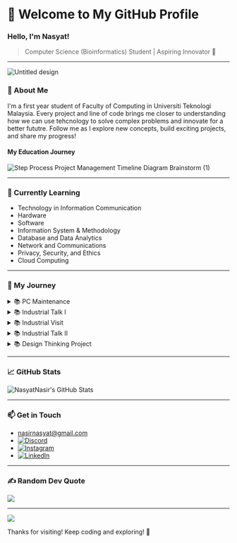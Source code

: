 # 🌌 Welcome to My GitHub Profile

### Hello, I'm Nasyat! 
> Computer Science (Bioinformatics) Student | Aspiring Innovator 🌟

---

![Untitled design](https://github.com/user-attachments/assets/c422f7af-449a-4097-8967-af9a206f3468) <!-- Add a banner image that matches your theme -->


### 🚀 About Me

I'm a first year student of Faculty of Computing in Universiti Teknologi Malaysia. Every project and line of code brings me closer to understanding how we can use tehcnology to solve complex problems and innovate for a better fututre. Follow me as I explore new concepts, build exciting projects, and share my progress!

#### My Education Journey
![Step Process Project Management Timeline Diagram Brainstorm (1)](https://github.com/user-attachments/assets/5f968596-a7e0-4df2-8280-d7e205f27892)




---

### 🌱 Currently Learning
- Technology in Information Communication
- Hardware
- Software
- Information System & Methodology
- Database and Data Analytics
- Network and Communications
- Privacy, Security, and Ethics
- Cloud Computing

---

### 🔭 My Journey
<details>
  <summary>📚 PC Maintenance</summary>

  ---

  ![2](https://github.com/user-attachments/assets/203303c9-d92a-4c79-b403-2ad31b5c0399)

  ---
  
  ![photo_2024-11-01_22-44-50](https://github.com/user-attachments/assets/d318e029-ae39-4210-9ad6-510aebd913ff)
  # Reflection
  > I've learned about PC assemble before but only on online platform. In this PC maintenance workshop, I can enhance my skill in PC maintenance. The thing that surprised me is that when assembling a PC, we can't be too gentle because some computer components require some pressure to work properly.
</details>


<details>
  <summary>📚 Industrial Talk I</summary>

  ---

  ![3](https://github.com/user-attachments/assets/73648d5b-d4f6-4e7f-b93b-bada6452e2b7)

  ---

  ![image](https://github.com/user-attachments/assets/c638f4f5-cdea-4db8-b93c-a58ec3bdee5b)
  # About
  > During clarity tech work industrial talk, all speakers have shared the overview of job scope, technology used, difference between the experience of work life and study life, essential skills required during work and their advice for university students.
  # What have I learned
  > From the advice of ex-CTO of Clarity Techworks, no matter how well you do in your job, bad attitude will not only waste our talent, but it will also ruin the whole comunitry dynamic. This emphasize while skills are important, they are not enough on their own. Without  a great attitude someone’s talent will be wasted and disrupt the group effort. Achieving success in this fast-paced era of technology, the companies require strong soft skills, such as communication, problem-solving, and ability to adapt in different conditions.

  >Other than that, self-learning and continuous improvement are important for anyone who desires success in this rapidly evolving technological world. We should not always rely on others for guidance, it is high time for us to embrace the challenges by taking step out of our comfort zone. Since the competition keeps rising surpass the limit, we required to keep striving independently to achieve a great and successful career in the future.

  >Lastly, communication and analytic thinking are also important in providing innovation and efficiency in IT-related jobs. These skills are essential for effective problem-solving for beginners as they need to survive in this technology-driven world which can be quite stressful

 > ![Clarity Techworks - Industrial Talk](https://github.com/user-attachments/assets/e2cbe5bc-81f4-40df-8762-5cad54abb209)
 > [Clarity Techworks - Industrial Talk.pdf](https://github.com/user-attachments/files/18465050/Clarity.Techworks.-.Industrial.Talk.pdf)
 > Poster about this Industrial Talk created by my team and I


---

</details>

<details>
  <summary>📚 Industrial Visit</summary>

  ---
  > ![4](https://github.com/user-attachments/assets/1a18f470-a99d-4d54-ac93-cfc82d2c2cdb)

  ---
  
  ![IMG_20241217_135752_981](https://github.com/user-attachments/assets/bff59cd3-60a9-4788-b08f-98af145f2388)
  
  # About
  > Visit to UTM Digital was conducted on 17th of December. This visit to UTM Digital involved four sections from Faculty of Computing student, including Section 1, Section 7, Section 8, and Section 9. 

  # Timetable of Industrial Visit to UTM Digital
  > ![image](https://github.com/user-attachments/assets/f0c3a06a-3351-499f-92c8-4408631b46d3)
  > Timetable of Industrial Visit to UTM Digital 

  # During visit to UTM Digital
  > ## Accompanied by Fazilah Binti Senan
  > ![image](https://github.com/user-attachments/assets/8aa5bde3-b24c-4712-8316-a7f40fa2359b)
  
  > ![IMG_20241217_160840_594](https://github.com/user-attachments/assets/d071605d-c93a-4de5-8f98-0a7ed4158261)
  > Front desk of UTM Digital
  
  > ![IMG_20241217_143212_891](https://github.com/user-attachments/assets/aaaccff5-8589-4b78-85a9-9dffaa7d5668)
  > Talk in Seminar Hall
  > ## From the talk in Seminar Hall:
  > - Services provided by UTM Digital
  > - UTM Data Centre
  > - Information System in UTM Digital
  > - System Development of UTM Digital

  > ![IMG_20241217_161100_845](https://github.com/user-attachments/assets/3e0aae6b-5222-4922-9d91-ee8e5b871ed7)
  > Our visit to one of UTM Digital facilities
 
  > ![IMG_20241217_165750_991](https://github.com/user-attachments/assets/9fd8d0fa-e2a4-496a-87c3-01c52cd400fe)
  > Final speech by Dr Iqbal



  # What I've learned
  > Visiting UTM Digital gives us huge opportunities to explore how an organization similar to UTM Digital works. After visiting UTM Digital, it gives me great view of computer science, these activities show me the diversity of computer science in industry. During the UTM Digital visit, I learnt how important the teamwork. Every staff member in UTM Digital has their own task, each task needs to be completed to make sure UTM Digital is running smoothly. The visit of UTM Digital are really exciting, knows job that are related to my course, and how an important asset of UTM work from the inside. These activities really help me to understand why it is important to know certain skills during the learning and teaching process. These skills learnt in the classroom is applied directly and indirectly in the industry. Lastly, the visit to UTM Digital is amazing, the staff are friendly and open to any question we ask. During our interview with one of the UTM Digital’s staff, he shows a great personality. He answered the questions we asked well and was easy to understand. I hope we will have this opportunity again to visit UTM Digital.

  ## Video
  > Come check out our video on Industrial Visit to UTM Digital
  > https://youtu.be/kp3NplBdvFg
 
  ---

  
</details>

<details>
  <summary>📚 Industrial Talk II</summary>

  ---
  ![5](https://github.com/user-attachments/assets/0e493b97-dba5-4296-b478-5c3908f02124)

  ---
  ![image](https://github.com/user-attachments/assets/66d99b8d-9718-45c9-aabd-00e346837a2a)
  ![image](https://github.com/user-attachments/assets/c4e0aff4-c75e-4a0e-8c3d-e5171921e677)

  # About
  > During this Industrial Talk, speakers are talking about Speaker experience, Basic skills required for Computer Science and Skills required by industry.
  
  >  ## Speakers Experience
  > ![image](https://github.com/user-attachments/assets/15297115-847e-40c2-a4ad-be12c336b1c4)

  > ## Basic Skills Required for Computer Science
  > - Have strong fundemental in programming language
  > - Great in vesioning control
  > -  Strong knowledge in Database
  > -  Analitic and Logical Thinking

  > ## Skills Required By Industry
  > - Problem Solving 
  > - Technical Skills 
  > - Communication Skills 
  > - Knowledge of SDLC Methodologies 
  > - Testing and Quality Assurance (QA) skills 
  > - Risk Management 
  > - Documentation and Reporting
  > - Leadership and Team Collaboration 
  
  # What I've learned
  > I found that both technical and management skills are essential both in university and in industry. Technical skills for example, logical and analytical skills are important leading us to find success in computer science field, both in university and the industry. These skills will further our efficiency in developing technology, by reducing both time and energy. Management skills are also important as technical skills, communication skills and risk management allow us to keep chasing opportunities. It found that opportunities are the key to success in every field both in industry and university.

  
  <details>
    <summary>✍️ Our academic writing on Industrial Talk II</summary>
    
  ![1](https://github.com/user-attachments/assets/0495a322-bc58-4271-9512-03ab62562697)
  ![2](https://github.com/user-attachments/assets/138edf5f-25d7-4e17-a591-7551e3311e56)
  ![3](https://github.com/user-attachments/assets/58435337-3501-4ee8-830e-00dd3aecdc7d)
  </details>





---



</details>

  <details>
  <summary>📚 Design Thinking Project</summary>

  ---

  ![6](https://github.com/user-attachments/assets/05d3510f-982a-48cc-a462-af7aaeaa9df8)
  
  # Introduction
  > Design thinking is a way of approach to solving problems that emphasizes the understanding of creating a product that fits the user’s need and desire, encouraging inventiveness and also developing innovation as a solution for some analyzed obstacles. This is quite crucial as design thinking is more to human-centered innovation which is highly focused on empathy where the innovators need to analyze the problem that is being faced by some of the targeted groups and come up with a mind-blowing solution that relieves the burden of the user. There are five phases of design thinking that should be considered to make this project successful.

 > During our Design Thinking project, we were assigned to analyze problems do disadvantages group faces daily. After long discussion and consideration, we decided to develop Evercare for our Design Thinking project. A wonderful application that have the ability to solve each problem of elderly people in managing their health. bBy utilizing modern technology, “Evercare”  provides complete healthcare solutions that designed specifically based on the needs of elderly people to ensure them to live an independent lifestyle
> 
> ![image](https://github.com/user-attachments/assets/7673d952-8b6e-4c85-bd04-1278a5478fa6)




 # Steps of Design Thinking
 > ![Define Research Objectives](https://github.com/user-attachments/assets/0bcc56f8-2e04-4a07-b733-4664ef88464c)


  
  <details>
    <summary>Emphasize</summary>

  ## Interview Session
>![image](https://github.com/user-attachments/assets/0a68e5a1-524f-493b-84ad-5a1ae81c6974) 
  >
> During this phase we conducted an interview with Mr. Beh Ken Seong
  </details>

  <details>
    <summary>Define</summary>
  
  > ![image](https://github.com/user-attachments/assets/19ddbb1a-be29-4f3b-ae0d-b633d5fc3b20)
> Through our interview with Mr. Beh Ken Seong, we were able to list out all challenges in elderly healthcare
  </details>



  <details>
    <summary>Ideate</summary>
  
  ![image](https://github.com/user-attachments/assets/a8a7f71f-2c94-41a6-8427-78adb3cd0d1c)
  </details>



  <details>
    <summary>Prototype</summary>
  
  ![Design Thinking](https://github.com/user-attachments/assets/0067926c-e7ef-4164-b82c-8b34bdafab79)
  
  </details>




  <details>
    <summary>Test</summary>
  
  ![Screenshot 2025-01-27 151646](https://github.com/user-attachments/assets/f959dd82-3c26-4e90-b410-ed5028037c4d)
  
  </details>

  


  ---

    
  </details>  
  


</details>


---

### 📈 GitHub Stats
![NasyatNasir's GitHub Stats](https://github-readme-stats.vercel.app/api?username=NasyatNasir&show_icons=true&theme=github_dark&hide_border=true)

---

### 📫 Get in Touch
- nasirnasyat@gmail.com
- [![Discord](https://img.shields.io/badge/Discord-%237289DA.svg?logo=discord&logoColor=white)](https://discord.gg/mecha3179) 
- [![Instagram](https://img.shields.io/badge/Instagram-%23E4405F.svg?logo=Instagram&logoColor=white)](https://instagram.com/mhmdnsyt_)
- [![LinkedIn](https://img.shields.io/badge/LinkedIn-%56687a.svg?logo=LinkedIn&logoColor=white)](https://www.linkedin.com/in/nasyat-nasir-66ba30347/)
  
---

### ✍️ Random Dev Quote
![](https://quotes-github-readme.vercel.app/api?type=horizontal&theme=radical)

---
[![](https://visitcount.itsvg.in/api?id=NasyatNasir&icon=0&color=0)](https://visitcount.itsvg.in)<!-- Optional cool footer icon or GIF -->

Thanks for visiting! Keep coding and exploring! 🌌
